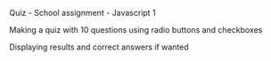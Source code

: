 Quiz - School assignment - Javascript 1

Making a quiz with 10 questions using radio buttons and checkboxes

Displaying results and correct answers if wanted
